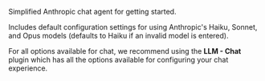 Simplified Anthropic chat agent for getting started.

Includes default configuration settings for using Anthropic's Haiku, Sonnet, and Opus models (defaults to Haiku if an invalid model is entered).

For all options available for chat, we recommend using the **LLM - Chat** plugin which has all the options available for configuring your chat experience.
